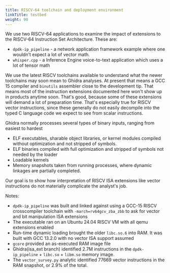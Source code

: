 ```yaml
---
title: RISCV-64 toolchain and deployment environment
linkTitle: testbed
weight: 90
---
```


We use two RISCV-64 applications to examine the impact of extensions to the RISCV-64 Instruction Set Architecture.
These are:

* `dpdk-ip_pipeline` - a network application framework example where one wouldn't expect a lot of vector math.
* `whisper.cpp` - a Inference Engine voice-to-text application which uses a lot of tensor math

We use the latest RISCV toolchains available to understand what the newer toolchains may soon mean to Ghidra analyses.
At present that means a GCC 15 compiler and `binutils` assembler close to the development tip.  That means most of the
instruction extensions documented here won't show up in products anytime soon.  That's good, because some of these
extensions will demand a lot of preparation time.  That's especially true for RISCV vector instructions, since these
generally do not easily decompile into the typed C language code we expect to see from scalar instructions.

Ghidra normally processes several types of binary inputs, ranging from easiest to hardest

* ELF executables, sharable object libraries, or kernel modules compiled without optimization and not stripped of symbols.
* ELF binaries compiled with full optimization and stripped of symbols not needed by the loader
* Loadable kernels
* Memory snapshots taken from running processes, where dynamic linkages are partially completed.

Our goal is to show how interpretation of RISCV ISA extensions like vector instructions do not materially complicate
the analyst's job.

Notes:

* `dpdk-ip_pipeline` was built and linked against using a GCC-15 RISCV crosscompiler toolchain
  with `-march=rv64gcv_zba_zbb` to ask for vector and bit manipulation ISA extensions
* The executable ran on an Ubuntu 24.04 RISCV VM with all qemu extensions enabled
* Run-time dynamic loading brought the older `libc.so.6` into RAM. It was built with GCC 13.2.0
  with no vector ISA support assumed
* `gcore` provided an as-executed RAM image file
* Ghidra(isa_ext branch) identified 2.7M instructions in the `dpdk-ip_pipeline` + `libc.so` + `libm.so` memory image.
* The `vector_survey.py` analytic identified 77669 vector instructions in the RAM snapshot, or 2.9%  of the total.
